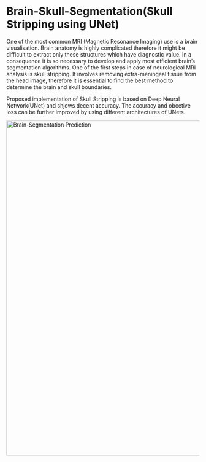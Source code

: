 # Brain-Skull-Segmentation(Skull Stripping using UNet)
One of the most common MRI (Magnetic Resonance Imaging) use is a brain visualisation. Brain anatomy is highly complicated therefore it might be difficult to extract only these structures which have diagnostic value. In a consequence it is so necessary to develop and apply most efficient brain’s segmentation algorithms. One of the first steps in case of neurological MRI analysis is skull stripping. It involves removing extra-meningeal tissue from the head image, therefore it is essential to find the best method to determine the brain and skull boundaries.

Proposed implementation of Skull Stripping is based on Deep Neural Network(UNet) and shjows decent accuracy. The accuracy and obcetive loss can be further improved by using different architectures of UNets. 



<img width="872" alt="Brain-Segmentation Prediction" src="https://user-images.githubusercontent.com/84564226/119955285-8bcb1b00-bfbd-11eb-8c46-7818984a9707.png">


